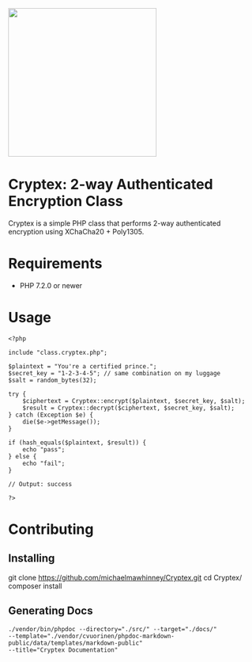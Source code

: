 <img src="https://img.mikeycomicsinc.com/cryptex_xl.png" width="300px">

# Cryptex: 2-way Authenticated Encryption Class

Cryptex is a simple PHP class that performs 2-way authenticated encryption using XChaCha20 + Poly1305.


# Requirements

* PHP 7.2.0 or newer


# Usage

```
<?php

include "class.cryptex.php";

$plaintext = "You're a certified prince.";
$secret_key = "1-2-3-4-5"; // same combination on my luggage
$salt = random_bytes(32);

try {
    $ciphertext = Cryptex::encrypt($plaintext, $secret_key, $salt);
    $result = Cryptex::decrypt($ciphertext, $secret_key, $salt);
} catch (Exception $e) {
    die($e->getMessage());
}

if (hash_equals($plaintext, $result)) {
    echo "pass";
} else {
    echo "fail";
}

// Output: success

?>
```


# Contributing

## Installing

git clone https://github.com/michaelmawhinney/Cryptex.git
cd Cryptex/
composer install

## Generating Docs

<code>./vendor/bin/phpdoc --directory="./src/" --target="./docs/" --template="./vendor/cvuorinen/phpdoc-markdown-public/data/templates/markdown-public" --title="Cryptex Documentation"</code>
